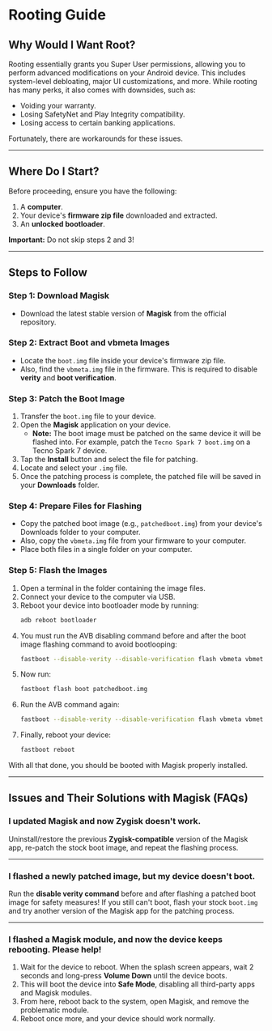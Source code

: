 # Rooting Guide

## Why Would I Want Root?

Rooting essentially grants you Super User permissions, allowing you to perform advanced modifications on your Android device. This includes system-level debloating, major UI customizations, and more. While rooting has many perks, it also comes with downsides, such as:

- Voiding your warranty.
- Losing SafetyNet and Play Integrity compatibility.
- Losing access to certain banking applications.

Fortunately, there are workarounds for these issues.

---

## Where Do I Start?

Before proceeding, ensure you have the following:

1. A **computer**.
2. Your device's **firmware zip file** downloaded and extracted.
3. An **unlocked bootloader**.

**Important:** Do not skip steps 2 and 3!

---

## Steps to Follow

### Step 1: Download Magisk
- Download the latest stable version of **Magisk** from the official repository.

### Step 2: Extract Boot and vbmeta Images
- Locate the `boot.img` file inside your device's firmware zip file.
- Also, find the `vbmeta.img` file in the firmware. This is required to disable **verity** and **boot verification**.

### Step 3: Patch the Boot Image
1. Transfer the `boot.img` file to your device.
2. Open the **Magisk** application on your device.
   - **Note:** The boot image must be patched on the same device it will be flashed into. For example, patch the `Tecno Spark 7 boot.img` on a Tecno Spark 7 device.
3. Tap the **Install** button and select the file for patching.
4. Locate and select your `.img` file.
5. Once the patching process is complete, the patched file will be saved in your **Downloads** folder.

### Step 4: Prepare Files for Flashing
- Copy the patched boot image (e.g., `patchedboot.img`) from your device's Downloads folder to your computer.
- Also, copy the `vbmeta.img` file from your firmware to your computer.
- Place both files in a single folder on your computer.

### Step 5: Flash the Images
1. Open a terminal in the folder containing the image files.
2. Connect your device to the computer via USB.
3. Reboot your device into bootloader mode by running:
   ```bash
   adb reboot bootloader
   ```
4. You must run the AVB disabling command before and after the boot image flashing command to avoid bootlooping:
   ```bash
   fastboot --disable-verity --disable-verification flash vbmeta vbmeta.img
   ```
5. Now run:
   ```bash
   fastboot flash boot patchedboot.img
   ```
6. Run the AVB command again:
   ```bash
   fastboot --disable-verity --disable-verification flash vbmeta vbmeta.img
   ```
7. Finally, reboot your device:
   ```bash
   fastboot reboot
   ```

With all that done, you should be booted with Magisk properly installed.

---

## Issues and Their Solutions with Magisk (FAQs)

### I updated Magisk and now Zygisk doesn't work.
Uninstall/restore the previous **Zygisk-compatible** version of the Magisk app, re-patch the stock boot image, and repeat the flashing process.

---

### I flashed a newly patched image, but my device doesn't boot.
Run the **disable verity command** before and after flashing a patched boot image for safety measures! If you still can't boot, flash your stock `boot.img` and try another version of the Magisk app for the patching process.

---

### I flashed a Magisk module, and now the device keeps rebooting. Please help!
1. Wait for the device to reboot. When the splash screen appears, wait 2 seconds and long-press **Volume Down** until the device boots.
2. This will boot the device into **Safe Mode**, disabling all third-party apps and Magisk modules.
3. From here, reboot back to the system, open Magisk, and remove the problematic module.
4. Reboot once more, and your device should work normally.
